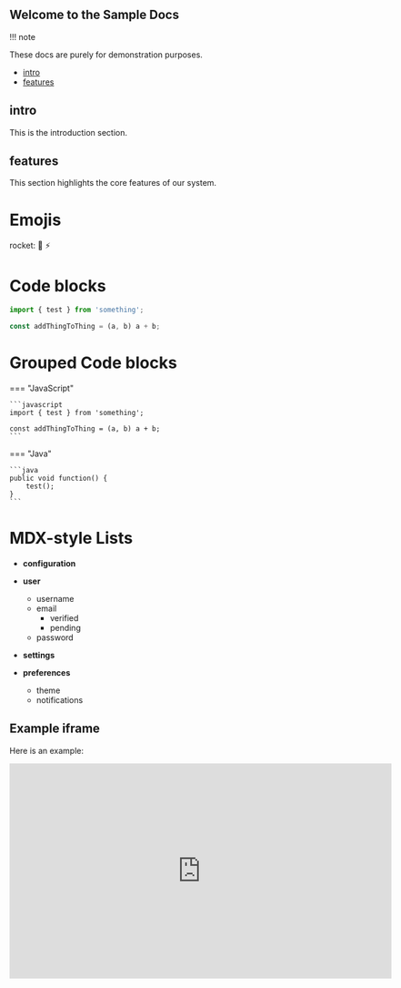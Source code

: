 ## Welcome to the Sample Docs

!!! note

These docs are purely for demonstration purposes.


- [intro](#intro)
- [features](#features)

## intro

This is the introduction section.


## features

This section highlights the core features of our system.


# Emojis

rocket: :tada: :zap:

# Code blocks

```javascript
import { test } from 'something';

const addThingToThing = (a, b) a + b;
```

# Grouped Code blocks

=== "JavaScript"

    ```javascript
    import { test } from 'something';

    const addThingToThing = (a, b) a + b;
    ```

=== "Java"

    ```java
    public void function() {
        test();
    }
    ```

# MDX-style Lists

- **configuration**

- **user**
  - username
  - email
    - verified
    - pending
  - password
- **settings**

- **preferences**
  - theme
  - notifications


## Example iframe

Here is an example:

<iframe width="672" height="378" src="https://www.youtube.com/embed/LB1w8hjBt5k" title="Red Hat Developer Hub Overview" frameborder="0" allow="picture-in-picture" allowfullscreen></iframe>
